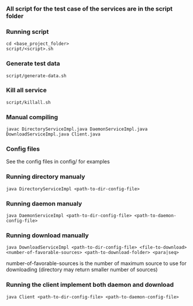 ### All script for the test case of the services are in the script folder

### Running script

```
cd <base_project_folder>
script/<script>.sh
```


### Generate test data

```
script/generate-data.sh
```


### Kill all service

```
script/killall.sh
```


### Manual compiling

```
javac DirectoryServiceImpl.java DaemonServiceImpl.java DownloadServiceImpl.java Client.java
```


### Config files

See the config files in config/ for examples


### Running directory manualy

```
java DirectoryServiceImpl <path-to-dir-config-file>
```


### Running daemon manualy

```
java DaemonServiceImpl <path-to-dir-config-file> <path-to-daemon-config-file>
```


### Running download manually

```
java DownloadServiceImpl <path-to-dir-config-file> <file-to-download> <number-of-favorable-sources> <path-to-download-folder> <para|seq>
```

number-of-favorable-sources is the number of maximum source to use for downloading (directory may return smaller number of sources)


### Running the client implement both daemon and download

```
java Client <path-to-dir-config-file> <path-to-daemon-config-file>
```
